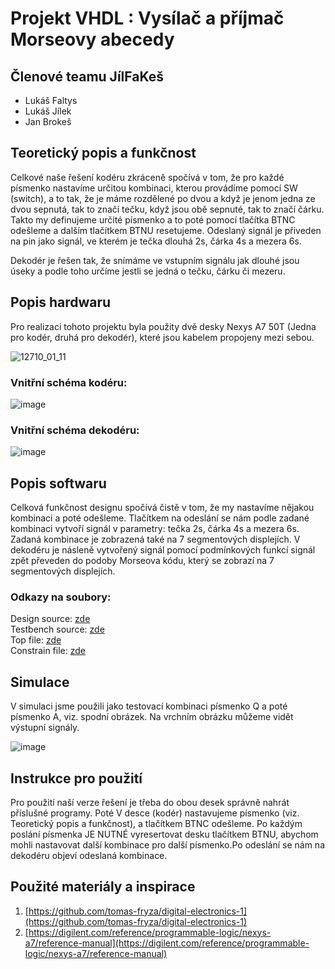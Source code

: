 # Projekt VHDL : Vysílač a příjmač Morseovy abecedy

## Členové teamu JílFaKeš

* Lukáš Faltys
* Lukáš Jílek
* Jan Brokeš

## Teoretický popis a funkčnost

Celkové naše řešení kodéru zkráceně spočívá v tom, že pro každé písmenko nastavíme určitou kombinaci, kterou provádíme pomocí SW (switch), a to tak, že je máme rozdělené po dvou a když je jenom jedna ze dvou sepnutá, tak to značí tečku, když jsou obě sepnuté, tak to značí čárku. Takto my definujeme určité písmenko a to poté pomocí tlačítka BTNC odešleme a dalším tlačítkem BTNU resetujeme. Odeslaný signál je přiveden na pin jako signál, ve kterém je tečka dlouhá 2s, čárka 4s a mezera 6s.

Dekodér je řešen tak, že snímáme ve vstupním signálu jak dlouhé jsou úseky a podle toho určíme jestli se jedná o tečku, čárku či mezeru.

## Popis hardwaru

Pro realizaci tohoto projektu byla použity dvě desky Nexys A7 50T (Jedna pro kodér, druhá pro dekodér), které jsou kabelem propojeny mezi sebou.

![12710_01_11](https://user-images.githubusercontent.com/124742212/235751287-b5311984-bb20-4c73-9829-ad586a8019ed.png)




### Vnitřní schéma kodéru:

![image](https://user-images.githubusercontent.com/124742212/235740401-d74fb1d0-9c74-4a3d-91b8-5748d14141f3.png)

### Vnitřní schéma dekodéru:

![image](https://user-images.githubusercontent.com/124742212/235740480-2eea7b35-88c7-456b-aedd-b8b195320f13.png)


## Popis softwaru

Celková funkčnost designu spočívá čistě v tom, že my nastavíme nějakou kombinaci a poté odešleme. Tlačítkem na odeslání se nám podle zadané kombinaci vytvoří signál v parametry: tečka 2s, čárka 4s a mezera 6s. Zadaná kombinace je zobrazená také na 7 segmentových displejích. V dekodéru je násleně vytvořený signál pomocí podmínkových funkcí signál zpět převeden do podoby Morseova kódu, který se zobrazí na 7 segmentových displejích.

### Odkazy na soubory: 
Design source: [zde](https://github.com/240632/digital-electronics-1/blob/main/Project/Soubory%20projektu%20-%20Vivavo/morse%20code/morse%20code.srcs/sources_1/new/morse_try.vhd)     
Testbench source: [zde](https://github.com/240632/digital-electronics-1/blob/main/Project/Soubory%20projektu%20-%20Vivavo/morse%20code/morse%20code.srcs/sim_1/new/morse_TB.vhd)     
Top file: [zde](https://github.com/240632/digital-electronics-1/blob/main/Project/Soubory%20projektu%20-%20Vivavo/morse%20code/morse%20code.srcs/sources_1/new/TOP.vhd)     
Constrain file: [zde](https://github.com/240632/digital-electronics-1/blob/main/Project/Soubory%20projektu%20-%20Vivavo/morse%20code/morse%20code.srcs/constrs_1/new/cnst.xdc)




## Simulace

V simulaci jsme použili jako testovací kombinaci písmenko Q a poté písmenko A, viz. spodní obrázek. Na vrchním obrázku můžeme vidět výstupní signály.

![image](https://user-images.githubusercontent.com/124742212/235743084-db3f3026-a3d9-4f3f-a50b-3695f625b376.png)

## Instrukce pro použití

Pro použití naší verze řešení je třeba do obou desek správně nahrát příslušné programy. Poté V desce (kodér) nastavujeme písmenko (viz. Teoretický popis a funkčnost), a tlačítkem BTNC odešleme. Po každým poslání písmenka JE NUTNÉ vyresertovat desku tlačítkem BTNU, abychom mohli nastavovat další kombinace pro další písmenko.Po odeslání se nám na dekodéru objeví odeslaná kombinace.

## Použité materiály a inspirace

1. [https://github.com/tomas-fryza/digital-electronics-1](https://github.com/tomas-fryza/digital-electronics-1)
2. [https://digilent.com/reference/programmable-logic/nexys-a7/reference-manual](https://digilent.com/reference/programmable-logic/nexys-a7/reference-manual)
